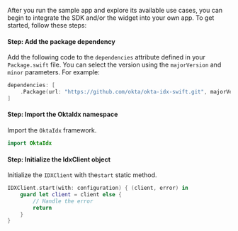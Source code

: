 After you run the sample app and explore its available use cases, you can begin to integrate the SDK and/or the widget into your own app. To get started, follow these steps:

#### Step: Add the package dependency

Add the following code to the `dependencies` attribute defined in your `Package.swift` file.
You can select the version using the `majorVersion` and `minor` parameters. For example:

```swift
dependencies: [
    .Package(url: "https://github.com/okta/okta-idx-swift.git", majorVersion: <majorVersion>, minor: <minor>)
]
```

#### Step: Import the OktaIdx namespace

Import the `OktaIdx` framework.

```swift
import OktaIdx
```

#### Step: Initialize the IdxClient object

Initialize the `IDXClient` with the`start` static method.

```swift
IDXClient.start(with: configuration) { (client, error) in
    guard let client = client else {
        // Handle the error
        return
    }
}
```
